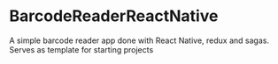 # BarcodeReaderReactNative
A simple barcode reader app done with React Native, redux and sagas. Serves as template for starting projects
